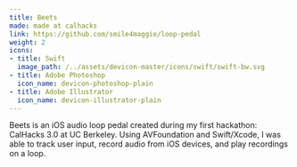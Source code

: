 ```yaml
---
title: Beets
made: made at calhacks
link: https://github.com/smile4maggie/loop-pedal
weight: 2
icons:
- title: Swift
  image_path: /../assets/devicon-master/icons/swift/swift-bw.svg
- title: Adobe Photoshop
  icon_name: devicon-photoshop-plain
- title: Adobe Illustrator
  icon_name: devicon-illustrator-plain
---
```

Beets is an iOS audio loop pedal created during my first hackathon: CalHacks 3.0 at UC Berkeley. Using AVFoundation and Swift/Xcode, I was able to track user input, record audio from iOS devices, and play recordings on a loop.
